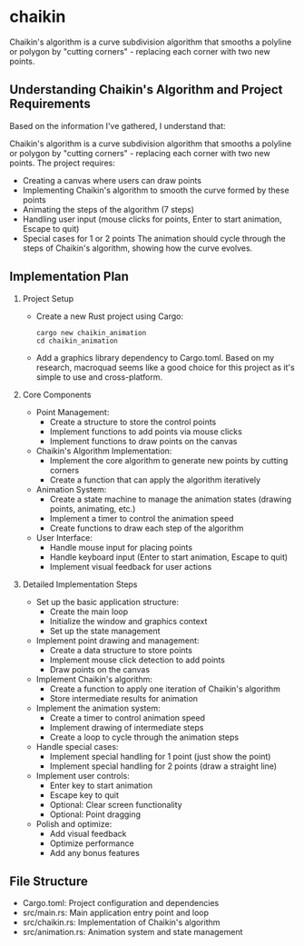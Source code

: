 # chaikin

Chaikin's algorithm is a curve subdivision algorithm that smooths a polyline or polygon by "cutting corners" - replacing each corner with two new points.

## Understanding Chaikin's Algorithm and Project Requirements
Based on the information I've gathered, I understand that:

Chaikin's algorithm is a curve subdivision algorithm that smooths a polyline or polygon by "cutting corners" - replacing each corner with two new points.
The project requires:
- Creating a canvas where users can draw points
- Implementing Chaikin's algorithm to smooth the curve formed by these points
- Animating the steps of the algorithm (7 steps)
- Handling user input (mouse clicks for points, Enter to start animation, Escape to quit)
- Special cases for 1 or 2 points
The animation should cycle through the steps of Chaikin's algorithm, showing how the curve evolves.

## Implementation Plan
1. Project Setup
   - Create a new Rust project using Cargo:
     ```
     cargo new chaikin_animation
     cd chaikin_animation
     ```
   - Add a graphics library dependency to Cargo.toml. Based on my research, macroquad seems like a good choice for this project as it's simple to use and cross-platform.

2. Core Components
   - Point Management:
     - Create a structure to store the control points
     - Implement functions to add points via mouse clicks
     - Implement functions to draw points on the canvas
   - Chaikin's Algorithm Implementation:
     - Implement the core algorithm to generate new points by cutting corners
     - Create a function that can apply the algorithm iteratively
   - Animation System:
     - Create a state machine to manage the animation states (drawing points, animating, etc.)
     - Implement a timer to control the animation speed
     - Create functions to draw each step of the algorithm
   - User Interface:
     - Handle mouse input for placing points
     - Handle keyboard input (Enter to start animation, Escape to quit)
     - Implement visual feedback for user actions

3. Detailed Implementation Steps
   - Set up the basic application structure:
     - Create the main loop
     - Initialize the window and graphics context
     - Set up the state management
   - Implement point drawing and management:
     - Create a data structure to store points
     - Implement mouse click detection to add points
     - Draw points on the canvas
   - Implement Chaikin's algorithm:
     - Create a function to apply one iteration of Chaikin's algorithm
     - Store intermediate results for animation
   - Implement the animation system:
     - Create a timer to control animation speed
     - Implement drawing of intermediate steps
     - Create a loop to cycle through the animation steps
   - Handle special cases:
     - Implement special handling for 1 point (just show the point)
     - Implement special handling for 2 points (draw a straight line)
   - Implement user controls:
     - Enter key to start animation
     - Escape key to quit
     - Optional: Clear screen functionality
     - Optional: Point dragging
   - Polish and optimize:
     - Add visual feedback
     - Optimize performance
     - Add any bonus features

## File Structure
- Cargo.toml: Project configuration and dependencies
- src/main.rs: Main application entry point and loop
- src/chaikin.rs: Implementation of Chaikin's algorithm
- src/animation.rs: Animation system and state management
